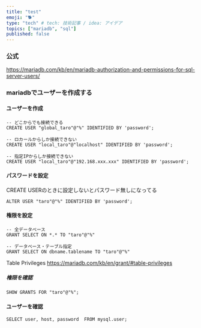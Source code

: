 ```yaml
---
title: "test"
emoji: "🐕"
type: "tech" # tech: 技術記事 / idea: アイデア
topics: ["mariadb", "sql"]
published: false
---
```

### 公式
https://mariadb.com/kb/en/mariadb-authorization-and-permissions-for-sql-server-users/

### mariadbでユーザーを作成する
#### ユーザーを作成
~~~
-- どこからでも接続できる
CREATE USER "global_taro"@"%" IDENTIFIED BY 'password';

-- ロカールからしか接続できない
CREATE USER "local_taro"@"localhost" IDENTIFIED BY 'password';

-- 指定IPからしか接続できない
CREATE USER "local_taro"@"192.168.xxx.xxx" IDENTIFIED BY 'password';
~~~

#### パスワードを設定
CREATE USERのときに設定しないとパスワード無しになってる
~~~
ALTER USER "taro"@"%" IDENTIFIED BY 'password';
~~~

#### 権限を設定
~~~
-- 全データベース
GRANT SELECT ON *.* TO "taro"@"%"

-- データベース・テーブル指定
GRANT SELECT ON dbname.tablename TO "taro"@"%"
~~~
Table Privileges
https://mariadb.com/kb/en/grant/#table-privileges


##### 権限を確認
~~~
SHOW GRANTS FOR "taro"@"%";
~~~

#### ユーザーを確認
~~~
SELECT user, host, password  FROM mysql.user;
~~~
